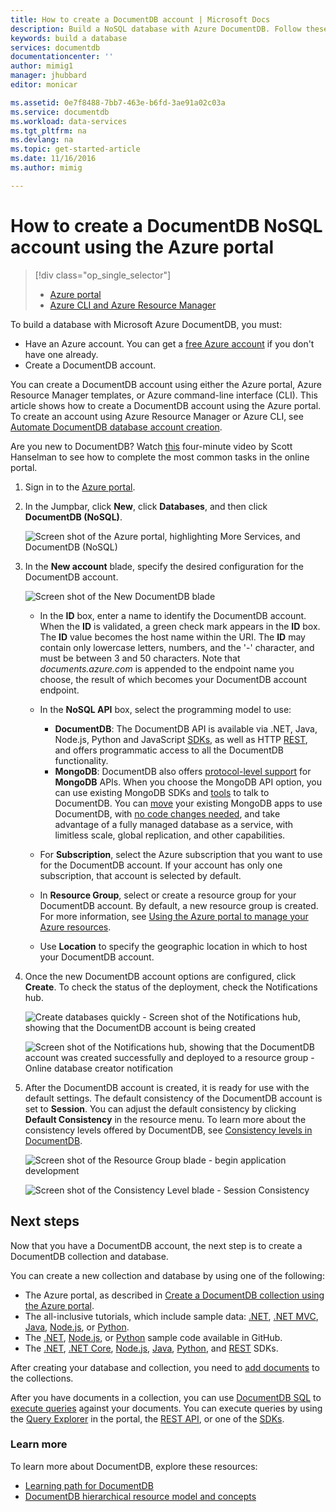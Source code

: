```yaml
---
title: How to create a DocumentDB account | Microsoft Docs
description: Build a NoSQL database with Azure DocumentDB. Follow these instructions to create a DocumentDB account and start building your blazing fast, global-scale NoSQL database.
keywords: build a database
services: documentdb
documentationcenter: ''
author: mimig1
manager: jhubbard
editor: monicar

ms.assetid: 0e7f8488-7bb7-463e-b6fd-3ae91a02c03a
ms.service: documentdb
ms.workload: data-services
ms.tgt_pltfrm: na
ms.devlang: na
ms.topic: get-started-article
ms.date: 11/16/2016
ms.author: mimig

---
```

# How to create a DocumentDB NoSQL account using the Azure portal
> [!div class="op_single_selector"]
> * [Azure portal](documentdb-create-account.md)
> * [Azure CLI and Azure Resource Manager](documentdb-automation-resource-manager-cli.md)
>
>

To build a database with Microsoft Azure DocumentDB, you must:

* Have an Azure account. You can get a [free Azure account](https://azure.microsoft.com/free) if you don't have one already.
* Create a DocumentDB account.  

You can create a DocumentDB account using either the Azure portal, Azure Resource Manager templates, or Azure command-line interface (CLI). This article shows how to create a DocumentDB account using the Azure portal. To create an account using Azure Resource Manager or Azure CLI, see [Automate DocumentDB database account creation](documentdb-automation-resource-manager-cli.md).

Are you new to DocumentDB? Watch [this](https://azure.microsoft.com/documentation/videos/create-documentdb-on-azure/) four-minute video by Scott Hanselman to see how to complete the most common tasks in the online portal.

1. Sign in to the [Azure portal](https://portal.azure.com/).
2. In the Jumpbar, click **New**, click **Databases**, and then click **DocumentDB (NoSQL)**.

   ![Screen shot of the Azure portal, highlighting More Services, and DocumentDB (NoSQL)](./media/documentdb-create-account/create-nosql-db-databases-json-tutorial-1.png)  
3. In the **New account** blade, specify the desired configuration for the DocumentDB account.

    ![Screen shot of the New DocumentDB blade](./media/documentdb-create-account/create-nosql-db-databases-json-tutorial-2.png)

   * In the **ID** box, enter a name to identify the DocumentDB account.  When the **ID** is validated, a green check mark appears in the **ID** box. The **ID** value becomes the host name within the URI. The **ID** may contain only lowercase letters, numbers, and the '-' character, and must be between 3 and 50 characters. Note that *documents.azure.com* is appended to the endpoint name you choose, the result of which becomes your DocumentDB account endpoint.
   * In the **NoSQL API** box, select the programming model to use:

     * **DocumentDB**: The DocumentDB API is available via .NET, Java, Node.js, Python and JavaScript [SDKs](documentdb-sdk-dotnet.md), as well as HTTP [REST](https://msdn.microsoft.com/library/azure/dn781481.aspx), and offers programmatic access to all the DocumentDB functionality.
     * **MongoDB**: DocumentDB also offers [protocol-level support](documentdb-protocol-mongodb.md) for **MongoDB** APIs. When you choose the MongoDB API option, you can use existing MongoDB SDKs and [tools](documentdb-mongodb-mongochef.md) to talk to DocumentDB. You can [move](documentdb-import-data.md) your existing MongoDB apps to use DocumentDB, with [no code changes needed](documentdb-connect-mongodb-account.md), and take advantage of a fully managed database as a service, with limitless scale, global replication, and other capabilities.
   * For **Subscription**, select the Azure subscription that you want to use for the DocumentDB account. If your account has only one subscription, that account is selected by default.
   * In **Resource Group**, select or create a resource group for your DocumentDB account.  By default, a new resource group is created. For more information, see [Using the Azure portal to manage your Azure resources](../azure-portal/resource-group-portal.md).
   * Use **Location** to specify the geographic location in which to host your DocumentDB account.
4. Once the new DocumentDB account options are configured, click **Create**. To check the status of the deployment, check the Notifications hub.  

   ![Create databases quickly - Screen shot of the Notifications hub, showing that the DocumentDB account is being created](./media/documentdb-create-account/create-nosql-db-databases-json-tutorial-4.png)  

   ![Screen shot of the Notifications hub, showing that the DocumentDB account was created successfully and deployed to a resource group - Online database creator notification](./media/documentdb-create-account/create-nosql-db-databases-json-tutorial-5.png)
5. After the DocumentDB account is created, it is ready for use with the default settings. The default consistency of the DocumentDB account is set to **Session**.  You can adjust the default consistency by clicking **Default Consistency** in the resource menu. To learn more about the consistency levels offered by DocumentDB, see [Consistency levels in DocumentDB](documentdb-consistency-levels.md).

   ![Screen shot of the Resource Group blade - begin application development](./media/documentdb-create-account/create-nosql-db-databases-json-tutorial-6.png)  

   ![Screen shot of the Consistency Level blade - Session Consistency](./media/documentdb-create-account/create-nosql-db-databases-json-tutorial-7.png)  

[How to: Create a DocumentDB account]: #Howto
[Next steps]: #NextSteps


## Next steps
Now that you have a DocumentDB account, the next step is to create a DocumentDB collection and database.

You can create a new collection and database by using one of the following:

* The Azure portal, as described in [Create a DocumentDB collection using the Azure portal](documentdb-create-collection.md).
* The all-inclusive tutorials, which include sample data: [.NET](documentdb-get-started.md), [.NET MVC](documentdb-dotnet-application.md), [Java](documentdb-java-application.md), [Node.js](documentdb-nodejs-application.md), or [Python](documentdb-python-application.md).
* The [.NET](documentdb-dotnet-samples.md#database-examples), [Node.js](documentdb-nodejs-samples.md#database-examples), or [Python](documentdb-python-samples.md#database-examples) sample code available in GitHub.
* The [.NET](documentdb-sdk-dotnet.md), [.NET Core](documentdb-sdk-dotnet-core.md), [Node.js](documentdb-sdk-node.md), [Java](documentdb-sdk-java.md), [Python](documentdb-sdk-python.md), and [REST](https://msdn.microsoft.com/library/azure/mt489072.aspx) SDKs.

After creating your database and collection, you need to [add documents](documentdb-view-json-document-explorer.md) to the collections.

After you have documents in a collection, you can use [DocumentDB SQL](documentdb-sql-query.md) to [execute queries](documentdb-sql-query.md#executing-sql-queries) against your documents. You can execute queries by using the [Query Explorer](documentdb-query-collections-query-explorer.md) in the portal, the [REST API](https://msdn.microsoft.com/library/azure/dn781481.aspx), or one of the [SDKs](documentdb-sdk-dotnet.md).

### Learn more
To learn more about DocumentDB, explore these resources:

* [Learning path for DocumentDB](https://azure.microsoft.com/documentation/learning-paths/documentdb/)
* [DocumentDB hierarchical resource model and concepts](documentdb-resources.md)
